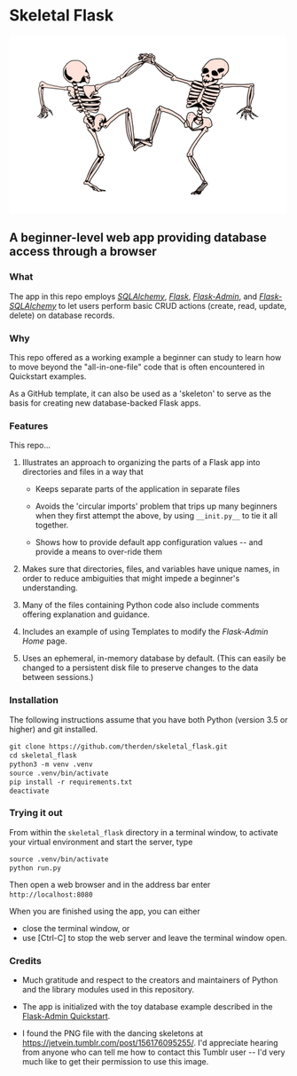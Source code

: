 # **Skeletal Flask**

![Alt text](skeleton/static/dancing_skeletons.png "Two skeletons dancing together")

## A beginner-level web app providing database access through a browser


### What

The app in this repo employs [*SQLAlchemy*](https://www.sqlalchemy.org/), [*Flask*](https://flask.palletsprojects.com/), [*Flask-Admin*](https://github.com/flask-admin/flask-admin), and [*Flask-SQLAlchemy*](https://flask-sqlalchemy.palletsprojects.com/) to let users perform basic CRUD actions (create, read, update, delete) on database records.


### Why

This repo offered as a working example a beginner can study to learn how to move beyond the "all-in-one-file" code that is often encountered in Quickstart examples.

As a GitHub template, it can also be used as a 'skeleton' to serve as the basis for creating new database-backed Flask apps.


### Features

This repo...

1. Illustrates an approach to organizing the parts of a Flask app into directories and files in a way that

    - Keeps separate parts of the application in separate files

    - Avoids the 'circular imports' problem that trips up many beginners when they first attempt the above, by using ```__init.py__``` to tie it all together.

    - Shows how to provide default app configuration values -- and provide a means to over-ride them

2. Makes sure that directories, files, and variables have unique names, in order to reduce ambiguities that might impede a beginner's understanding.

3. Many of the files containing Python code also include comments offering explanation and guidance.

4. Includes an example of using Templates to modify the *Flask-Admin Home* page.

5. Uses an ephemeral, in-memory database by default.  (This can easily be changed to a persistent disk file to preserve changes to the data between sessions.)


### Installation

The following instructions assume that you have both Python (version 3.5 or higher) and git installed.

    git clone https://github.com/therden/skeletal_flask.git
    cd skeletal_flask
    python3 -m venv .venv
    source .venv/bin/activate
    pip install -r requirements.txt
    deactivate


### Trying it out

From within the ```skeletal_flask``` directory in a terminal window, to activate your virtual environment and start the server, type

    source .venv/bin/activate
    python run.py

Then open a web browser and in the address bar enter ```http://localhost:8080```

When you are finished using the app, you can either
* close the terminal window, or
* use [Ctrl-C] to stop the web server and leave the terminal window open.


### Credits

* Much gratitude and respect to the creators and maintainers of Python and the library modules used in this repository.

* The app is initialized with the toy database example described in the [Flask-Admin Quickstart](https://flask-sqlalchemy.palletsprojects.com/en/2.x/quickstart/).

* I found the PNG file with the dancing skeletons at https://jetvein.tumblr.com/post/156176095255/.  I'd appreciate hearing from anyone who can tell me how to contact this Tumblr user -- I'd very much like to get their permission to use this image.
